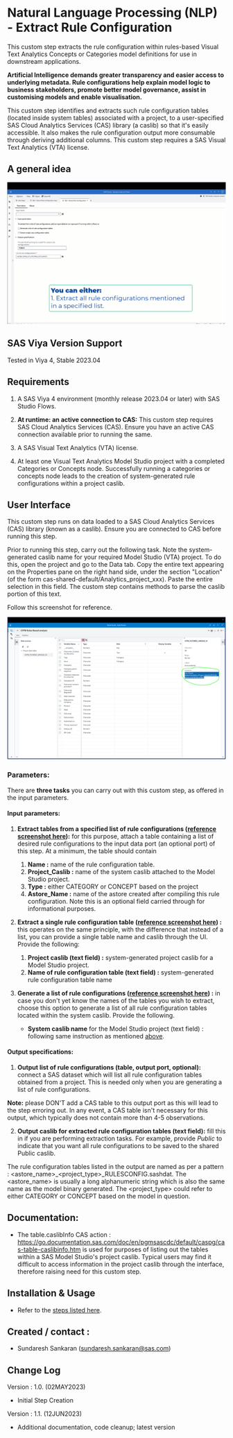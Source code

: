 # Natural Language Processing (NLP) - Extract Rule Configuration

This custom step extracts the rule configuration within rules-based Visual Text Analytics Concepts or Categories model definitions for use in downstream applications.

**Artificial Intelligence demands greater transparency and easier access to underlying metadata.  Rule configurations help explain model logic to business stakeholders, promote better model governance, assist in customising models and enable visualisation.**

This custom step identifies and extracts such rule configuration tables (located inside system tables) associated with a project, to a user-specified SAS Cloud Analytics Services (CAS) library (a caslib) so that it's easily accessible.  It also makes the rule configuration output more consumable through deriving additional columns.  This custom step requires a SAS Visual Text Analytics (VTA) license.
 
 
## A general idea

![Extract Rule Configuration](./img/extract_rule_configurations.gif)

## SAS Viya Version Support
Tested in Viya 4, Stable 2023.04

## Requirements

1. A SAS Viya 4 environment (monthly release 2023.04 or later) with SAS Studio Flows.

2. **At runtime: an active connection to CAS:** This custom step requires SAS Cloud Analytics Services (CAS). Ensure you have an active CAS connection available prior to running the same.

3. A SAS Visual Text Analytics (VTA) license. 

4. At least one Visual Text Analytics Model Studio project with a completed Categories or Concepts node.  Successfully running a categories or concepts node leads to the creation of system-generated rule configurations within a project caslib.


## User Interface

This custom step runs on data loaded to a SAS Cloud Analytics Services (CAS) library (known as a caslib). Ensure you are connected to CAS before running this step.

Prior to running this step, carry out the following task.  Note the system-generated caslib name for your required Model Studio (VTA) project.  To do this, open the project and go to the Data tab.  Copy the entire text appearing on the Properties pane on the right hand side, under the section "Location" (of the form cas-shared-default/Analytics_project_xxx).  Paste the entire selection in this field.  The custom step contains methods to parse the caslib portion of this text.

Follow this screenshot for reference.

![Copy location of configurations](./img/copy_project_location.png)

### Parameters:

There are **three tasks** you can carry out with this custom step, as offered in the input parameters.

#### Input parameters:

1. **Extract tables from a specified list of rule configurations ([reference screenshot here](./img/extract_rule_configuration.png)):** for this purpose, attach a table containing a list of desired rule configurations to the input data port (an optional port) of this step. At a minimum, the table should contain

   1. **Name :** name of the rule configuration table.
   2. **Project_Caslib :** name of the system caslib attached to the Model Studio project.
   3. **Type :** either CATEGORY or CONCEPT based on the project
   4. **Astore_Name :** name of the astore created after compiling this rule configuration.  Note this is an optional field carried through for informational purposes.

2. **Extract a single rule configuration table ([reference screenshot here](./img/extract_single_rule_configuration.png)) :**  this operates on the same principle, with the difference that instead of a list, you can provide a single table name and caslib through the UI. Provide the following:

   1. **Project caslib (text field) :** system-generated project caslib  for a Model Studio project.
   2. **Name of rule configuration table (text field) :** system-generated rule configuration table name

3. **Generate a list of rule configurations ([reference screenshot here](./img/generate_list_of_rule_configurations.png)) :** in case you don't yet know the names of the tables you wish to extract,  choose this option to generate a list of all rule configuration tables  located within the system caslib.  Provide the following.

   - **System caslib name** for the Model Studio project (text field) : following same instruction as mentioned [above](#user-interface). 


#### Output specifications:

1. **Output list of rule configurations (table, output port, optional):** connect a SAS dataset which will list all rule configuration tables obtained from a project. This is needed only when you are generating a list of rule configurations.  

**Note:** please DON'T add a CAS table to this output port as this will lead to the step erroring out.  In any event, a CAS table isn't necessary for this output, which typically does not contain more than 4-5 observations. 

2. **Output caslib for extracted rule configuration tables (text field):** fill this in if you are performing extraction tasks.  For example, provide *Public* to indicate that you want all rule configurations to be saved to the shared Public caslib. 

The rule configuration tables listed in the output are named as per a pattern : <astore_name>_<project_type>_RULESCONFIG.sashdat.  The <astore_name> is usually a long alphanumeric string which is also the same name as the model binary generated.  The <project_type> could refer to either CATEGORY or CONCEPT based on the model in question.


## Documentation:

- The table.caslibInfo CAS action : https://go.documentation.sas.com/doc/en/pgmsascdc/default/caspg/cas-table-caslibinfo.htm is used for purposes of listing out the tables within a SAS Model Studio's project caslib.  Typical users may find it difficult to access information in the project caslib through the interface, therefore raising need for this custom step.


## Installation & Usage
- Refer to the [steps listed here](https://github.com/sassoftware/sas-studio-custom-steps#getting-started---making-a-custom-step-from-this-repository-available-in-sas-studio).

## Created / contact : 

- Sundaresh Sankaran (sundaresh.sankaran@sas.com)

## Change Log

Version : 1.0.   (02MAY2023) 
* Initial Step Creation

Version : 1.1.   (12JUN2023) 
* Additional documentation, code cleanup; latest version